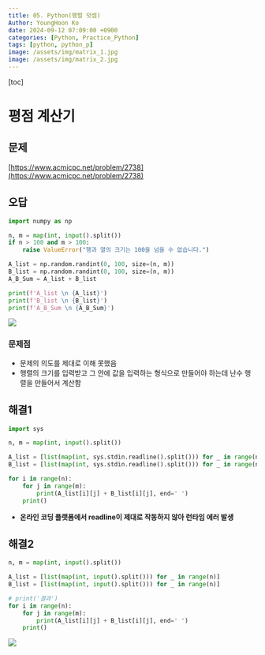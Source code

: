 ```yaml
---
title: 05. Python(행렬 덧셈)
Author: YoungHoon Ko
date: 2024-09-12 07:09:00 +0900
categories: [Python, Practice_Python]
tags: [python, python_p]
image: /assets/img/matrix_1.jpg
image: /assets/img/matrix_2.jpg
---
```


[toc]

# 평점 계산기

## 문제

[https://www.acmicpc.net/problem/2738](https://www.acmicpc.net/problem/2738)

## 오답

```python
import numpy as np

n, m = map(int, input().split())
if n > 100 and m > 100:
    raise ValueError("행과 열의 크기는 100을 넘을 수 없습니다.")

A_list = np.random.randint(0, 100, size=(n, m))
B_list = np.random.randint(0, 100, size=(n, m))
A_B_Sum = A_list + B_list

print(f'A_list \n {A_list}')
print(f'B_list \n {B_list}')
print(f'A_B_Sum \n {A_B_Sum}')
```

![](/assets/imgs/matrix_1.jpg)

### 문제점 

- 문제의 의도를 제대로 이해 못했음
- 행렬의 크기를 입력받고 그 안에 값을 입력하는 형식으로 만들어야 하는데 난수 행렬을 만들어서 계산함

## 해결1

```python
import sys

n, m = map(int, input().split())

A_list = [list(map(int, sys.stdin.readline().split())) for _ in range(n)] 
B_list = [list(map(int, sys.stdin.readline().split())) for _ in range(n)] 

for i in range(n):
    for j in range(m):
        print(A_list[i][j] + B_list[i][j], end=' ')
    print()
```

- **온라인 코딩 플랫폼에서 readline이 제대로 작동하지 않아 런타임 에러 발생**

## 해결2

```python
n, m = map(int, input().split())

A_list = [list(map(int, input().split())) for _ in range(n)] 
B_list = [list(map(int, input().split())) for _ in range(n)] 

# print('결과')
for i in range(n):
    for j in range(m):
        print(A_list[i][j] + B_list[i][j], end=' ')
    print()
```

![](/assets/imgs/matrix_2.jpg)
